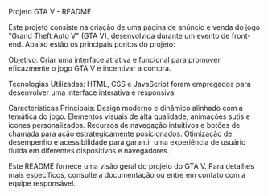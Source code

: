 Projeto GTA V - README

Este projeto consiste na criação de uma página de anúncio e venda do jogo "Grand Theft Auto V" (GTA V), desenvolvida durante um evento de front-end. Abaixo estão os principais pontos do projeto:

Objetivo:
Criar uma interface atrativa e funcional para promover eficazmente o jogo GTA V e incentivar a compra.

Tecnologias Utilizadas:
HTML, CSS e JavaScript foram empregados para desenvolver uma interface interativa e responsiva.

Características Principais:
Design moderno e dinâmico alinhado com a temática do jogo.
Elementos visuais de alta qualidade, animações sutis e ícones personalizados.
Recursos de navegação intuitivos e botões de chamada para ação estrategicamente posicionados.
Otimização de desempenho e acessibilidade para garantir uma experiência de usuário fluida em diferentes dispositivos e navegadores.

Este README fornece uma visão geral do projeto do GTA V. Para detalhes mais específicos, consulte a documentação ou entre em contato com a equipe responsável.





